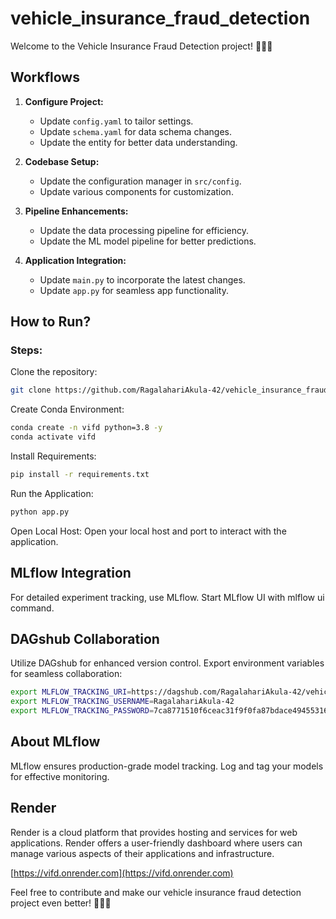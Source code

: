 # vehicle_insurance_fraud_detection

Welcome to the Vehicle Insurance Fraud Detection project! 🚗🕵️‍♂️

## Workflows

1. **Configure Project:**
   - Update `config.yaml` to tailor settings.
   - Update `schema.yaml` for data schema changes.
   - Update the entity for better data understanding.
   
2. **Codebase Setup:**
   - Update the configuration manager in `src/config`.
   - Update various components for customization.
   
3. **Pipeline Enhancements:**
   - Update the data processing pipeline for efficiency.
   - Update the ML model pipeline for better predictions.

4. **Application Integration:**
   - Update `main.py` to incorporate the latest changes.
   - Update `app.py` for seamless app functionality.

## How to Run?

### Steps:

Clone the repository:
   ```bash
   git clone https://github.com/RagalahariAkula-42/vehicle_insurance_fraud_detection
   ```
Create Conda Environment:
```bash
conda create -n vifd python=3.8 -y
conda activate vifd
```
Install Requirements:
```bash
pip install -r requirements.txt
```
Run the Application:
```bash
python app.py
```
Open Local Host:
Open your local host and port to interact with the application.

## MLflow Integration
For detailed experiment tracking, use MLflow.
Start MLflow UI with mlflow ui command.

## DAGshub Collaboration
Utilize DAGshub for enhanced version control.
Export environment variables for seamless collaboration:
```bash
export MLFLOW_TRACKING_URI=https://dagshub.com/RagalahariAkula-42/vehicle_insurance_fraud_detection.mlflow
export MLFLOW_TRACKING_USERNAME=RagalahariAkula-42
export MLFLOW_TRACKING_PASSWORD=7ca8771510f6ceac31f9f0fa87bdace49455316c
```
## About MLflow
MLflow ensures production-grade model tracking.
Log and tag your models for effective monitoring.

## Render
Render is a cloud platform that provides hosting and services for web applications. Render offers a user-friendly dashboard where users can manage various aspects of their applications and infrastructure.

[https://vifd.onrender.com](https://vifd.onrender.com)

Feel free to contribute and make our vehicle insurance fraud detection project even better! 🚀👩‍💻